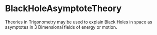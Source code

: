 # BlackHoleAsymptoteTheory
Theories in Trigonometry may be used to explain Black Holes in space as asymptotes in 3 Dimensional fields of energy or motion.
